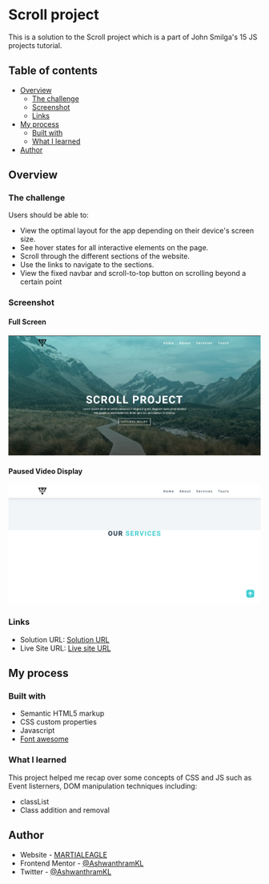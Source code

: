 # Scroll project

This is a solution to the Scroll project which is a part of John Smilga's 15 JS projects tutorial.

## Table of contents

- [Overview](#overview)
  - [The challenge](#the-challenge)
  - [Screenshot](#screenshot)
  - [Links](#links)
- [My process](#my-process)
  - [Built with](#built-with)
  - [What I learned](#what-i-learned)
- [Author](#author)

## Overview

### The challenge

Users should be able to:

- View the optimal layout for the app depending on their device's screen size.
- See hover states for all interactive elements on the page.
- Scroll through the different sections of the website.
- Use the links to navigate to the sections.
- View the fixed navbar and scroll-to-top button on scrolling beyond a certain point
### Screenshot

#### Full Screen
![Full screen](./images/Website_preview.jpg)
#### Paused Video Display
![Paused screen](./images/Fixed_navbar.jpg)

### Links

- Solution URL: [Solution URL](https://github.com/AshwanthramKL/Scroll-Project)
- Live Site URL: [Live site URL]()

## My process

### Built with

- Semantic HTML5 markup
- CSS custom properties
- Javascript  
- [Font awesome](https://fontawesome.com/)


### What I learned

This project helped me recap over some concepts of CSS and JS such as  Event listerners, DOM manipulation techniques including:
- classList
- Class addition and removal



## Author

- Website - [MARTIALEAGLE](https://github.com/AshwanthramKL)
- Frontend Mentor - [@AshwanthramKL](https://www.frontendmentor.io/profile/AshwanthramKL)
- Twitter - [@AshwanthramKL](https://www.twitter.com/AshwanthramKL)
